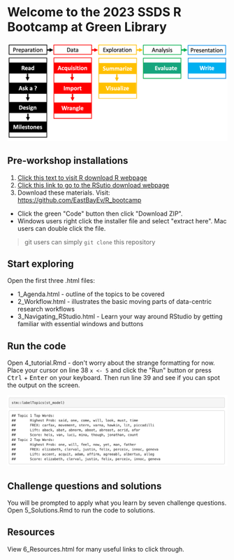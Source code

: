 # Welcome to the 2023 SSDS R Bootcamp at Green Library 
![workflow example](img/workflow.png)

## Pre-workshop installations
1. [Click this text to visit R download R webpage](https://cloud.r-project.org/)
2. [Click this link to go to the RSutio download webpage](https://posit.co/download/rstudio-desktop/)
3. Download these materials. Visit: https://github.com/EastBayEv/R_bootcamp
* Click the green "Code" button then click "Download ZIP". 
* Windows users right click the installer file and select "extract here". Mac users can double click the file. 
> git users can simply `git clone` this repository  

## Start exploring
Open the first three .html files: 
* 1_Agenda.html - outline of the topics to be covered
* 2_Workflow.html - illustrates the basic moving parts of data-centric research workflows
* 3_Navigating_RStudio.html - Learn your way around RStudio by getting familiar with essential windows and buttons

## Run the code
Open 4_tutorial.Rmd - don't worry about the strange formatting for now. Place your cursor on line 38 `x <- 5` and click the "Run" button or press <kbd>Ctrl</kbd> + <kbd>Enter</kbd> on your keyboard. Then run line 39 and see if you can spot the output on the screen. 

![stm example](img/stm.png)

## Challenge questions and solutions
You will be prompted to apply what you learn by seven challenge questions. Open 5_Solutions.Rmd to run the code to solutions.

## Resources
View 6_Resources.html for many useful links to click through. 
